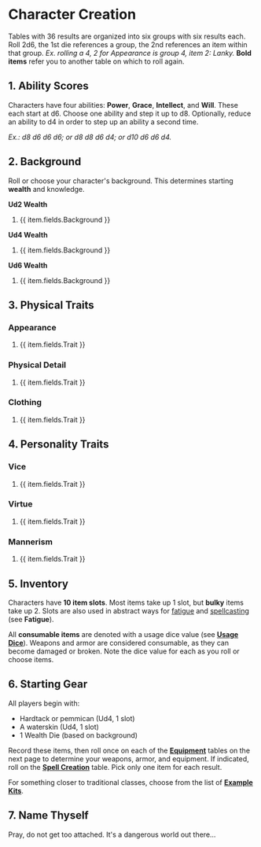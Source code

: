 # Character Creation

Tables with 36 results are organized into six groups with six results each. Roll 2d6, the 1st die references a group, the 2nd references an item within that group. *Ex. rolling a 4, 2 for Appearance is group 4, item 2: Lanky.* **Bold items** refer you to another table on which to roll again.

## 1. Ability Scores

Characters have four abilities: **Power**, **Grace**, **Intellect**, and **Will**. These each start at d6. Choose one ability and step it up to d8. Optionally, reduce an ability to d4 in order to step up an ability a second time.

*Ex.: d8 d6 d6 d6; or d8 d8 d6 d4; or d10 d6 d6 d4.*

## 2. Background

Roll or choose your character's background. This determines starting **wealth** and knowledge.

<div class="flex--lg">
<div class="w33--lg pr1--lg">

**Ud2 Wealth**

<ol class="d36-single-col">
    <li
        v-for="item in backgroundWealthD2"
    >
        {{ item.fields.Background }}
    </li>
</ol>

</div>
<div class="w33--lg pl1--lg pr1--lg">

**Ud4 Wealth**

<ol class="d36-single-col">
    <li
        v-for="item in backgroundWealthD4"
    >
        {{ item.fields.Background }}
    </li>
</ol>

</div>
<div class="w33--lg pl1--lg">

**Ud6 Wealth**

<ol class="d36-single-col">
    <li
        v-for="item in backgroundWealthD6"
    >
        {{ item.fields.Background }}
    </li>
</ol>

</div>
</div>

## 3. Physical Traits

### Appearance

<ol class="d36-table">
    <li
        v-for="item in atAppearance"
    >
        {{ item.fields.Trait }}
    </li>
</ol>

### Physical Detail

<ol class="d36-table">
    <li
        v-for="item in atPhysicalDetail"
    >
        {{ item.fields.Trait }}
    </li>
</ol>

### Clothing

<ol class="d36-table">
    <li
        v-for="item in atClothing"
    >
        {{ item.fields.Trait }}
    </li>
</ol>

## 4. Personality Traits

### Vice

<ol class="d36-table">
    <li
        v-for="item in atVice"
    >
        {{ item.fields.Trait }}
    </li>
</ol>

### Virtue

<ol class="d36-table">
    <li
        v-for="item in atVirtue"
    >
        {{ item.fields.Trait }}
    </li>
</ol>

### Mannerism

<ol class="d36-table">
    <li
        v-for="item in atMannerism"
    >
        {{ item.fields.Trait }}
    </li>
</ol>

## 5. Inventory

Characters have **10 item slots**. Most items take up 1 slot, but **bulky** items take up 2. Slots are also used in abstract ways for [fatigue](getting-wyrd.md#fatigue) and [spellcasting](magic.md#casting-a-spell) (see **Fatigue**).

All **consumable items** are denoted with a usage dice value (see **[Usage Dice](getting-wyrd.md#usage-dice)**). Weapons and armor are considered consumable, as they can become damaged or broken. Note the dice value for each as you roll or choose items.

## 6. Starting Gear

All players begin with:

- Hardtack or pemmican (Ud4, 1 slot)
- A waterskin (Ud4, 1 slot)
- 1 Wealth Die (based on background)

Record these items, then roll once on each of the **[Equipment](equipment.md)** tables on the next page to determine your weapons, armor, and equipment. If indicated, roll on the **[Spell Creation](magic.md#spell-creation)** table. Pick only one item for each result.

For something closer to traditional classes, choose from the list of **[Example Kits](equipment.md#example-kits)**.

## 7. Name Thyself

Pray, do not get too attached. It's a dangerous world out there...
